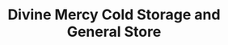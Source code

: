 ---
title: "Divine Mercy Cold Storage and General Store"
url: /virar-west/divine-mercy-cold-storage-and-general-store/
shop: convenience
---